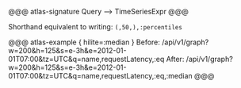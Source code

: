 @@@ atlas-signature
Query
-->
TimeSeriesExpr
@@@

Shorthand equivalent to writing: `(,50,),:percentiles`

@@@ atlas-example { hilite=:median }
Before: /api/v1/graph?w=200&h=125&s=e-3h&e=2012-01-01T07:00&tz=UTC&q=name,requestLatency,:eq
After: /api/v1/graph?w=200&h=125&s=e-3h&e=2012-01-01T07:00&tz=UTC&q=name,requestLatency,:eq,:median
@@@